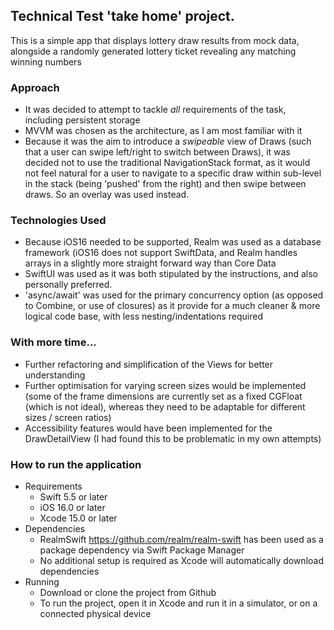 ## Technical Test 'take home' project.

This is a simple app that displays lottery draw results from mock data, alongside a randomly generated lottery ticket revealing any matching winning numbers

### Approach
- It was decided to attempt to tackle *all* requirements of the task, including persistent storage
- MVVM was chosen as the architecture, as I am most familiar with it
- Because it was the aim to introduce a *swipeable* view of Draws (such that a user can swipe left/right to switch between Draws), it was decided not to use the traditional NavigationStack format, as it would not feel natural for a user to navigate to a specific draw within sub-level in the stack (being 'pushed' from the right) and then swipe between draws. So an overlay was used instead.

### Technologies Used
- Because iOS16 needed to be supported, Realm was used as a database framework (iOS16 does not support SwiftData, and Realm handles arrays in a slightly more straight forward way than Core Data
- SwiftUI was used as it was both stipulated by the instructions, and also personally preferred.
- 'async/await' was used for the primary concurrency option (as opposed to Combine, or use of closures) as it provide for a much cleaner & more logical code base, with less nesting/indentations required

### With more time...
- Further refactoring and simplification of the Views for better understanding
- Further optimisation for varying screen sizes would be implemented (some of the frame dimensions are currently set as a fixed CGFloat (which is not ideal), whereas they need to be adaptable for different sizes / screen ratios)
- Accessibility features would have been implemented for the DrawDetailView (I had found this to be problematic in my own attempts)

### How to run the application
- Requirements
  - Swift 5.5 or later
  - iOS 16.0 or later
  - Xcode 15.0 or later
- Dependencies
  - RealmSwift https://github.com/realm/realm-swift has been used as a package dependency via Swift Package Manager
  - No additional setup is required as Xcode will automatically download dependencies
- Running
  - Download or clone the project from Github
  - To run the project, open it in Xcode and run it in a simulator, or on a connected physical device
